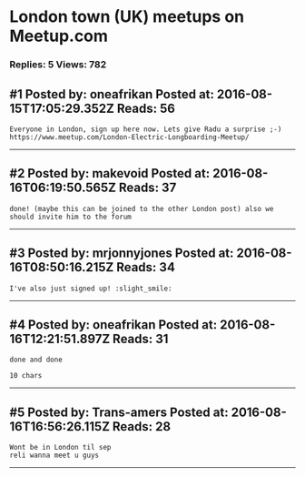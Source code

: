 # London town (UK) meetups on Meetup.com

### Replies: 5 Views: 782

## \#1 Posted by: oneafrikan Posted at: 2016-08-15T17:05:29.352Z Reads: 56

```
Everyone in London, sign up here now. Lets give Radu a surprise ;-)
https://www.meetup.com/London-Electric-Longboarding-Meetup/
```

---
## \#2 Posted by: makevoid Posted at: 2016-08-16T06:19:50.565Z Reads: 37

```
done! (maybe this can be joined to the other London post) also we should invite him to the forum
```

---
## \#3 Posted by: mrjonnyjones Posted at: 2016-08-16T08:50:16.215Z Reads: 34

```
I've also just signed up! :slight_smile:
```

---
## \#4 Posted by: oneafrikan Posted at: 2016-08-16T12:21:51.897Z Reads: 31

```
done and done

10 chars
```

---
## \#5 Posted by: Trans-amers Posted at: 2016-08-16T16:56:26.115Z Reads: 28

```
Wont be in London til sep
reli wanna meet u guys
```

---
